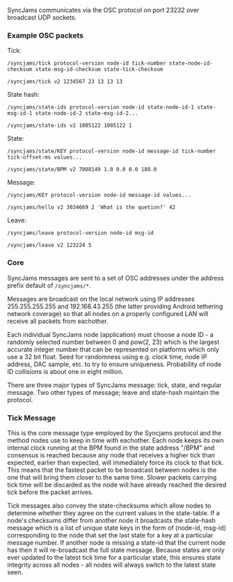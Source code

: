 SyncJams communicates via the OSC protocol on port 23232 over broadcast UDP sockets.

### Example OSC packets ###

Tick:
	
	/syncjams/tick protocol-version node-id tick-number state-node-id-checksum state-msg-id-checksum state-tick-checksum
	
	/syncjams/tick v2 1234567 23 13 13 13
	
State hash:
	
	/syncjams/state-ids protocol-version node-id state-node-id-1 state-msg-id-1 state-node-id-2 state-msg-id-2...
	
	/syncjams/state-ids v2 1005122 1005122 1
	
State:
	
	/syncjams/state/KEY protocol-version node-id message-id tick-number tick-offset-ms values...
	
	/syncjams/state/BPM v2 7008149 1.0 0.0 0.0 180.0

Message:

	/syncjams/KEY protocol-version node-id message-id values...
	
	/syncjams/hello v2 3034669 2 'What is the quetion?' 42

Leave:

	/syncjams/leave protocol-version node-id msg-id
	
	/syncjams/leave v2 123224 5

### Core ###

SyncJams messages are sent to a set of OSC addresses under the address prefix default of `/syncjams/*`.

Messages are broadcast on the local network using IP addresses 255.255.255.255 and 192.168.43.255 (the latter providing Android tethering network coverage) so that all nodes on a properly configured LAN will receive all packets from eachother.

Each individual SyncJams node (application) must choose a node ID - a randomly selected number between 0 and pow(2, 23) which is the largest accurate integer number that can be represented on platforms which only use a 32 bit float. Seed for randomness using e.g. clock time, node IP address, DAC sample, etc. to try to ensure uniqueness. Probability of node ID collisions is about one in eight million.

There are three major types of SyncJams message: tick, state, and regular message. Two other types of message; leave and state-hash maintain the protocol.

### Tick Message ###

This is the core message type employed by the Syncjams protocol and the method nodes use to keep in time with eachother. Each node keeps its own internal clock running at the BPM found in the state address "/BPM" and consensus is reached because any node that receives a higher tick than expected, earlier than expected, will immediately force its clock to that tick. This means that the fastest packet to be broadcast between nodes is the one that will bring them closer to the same time. Slower packets carrying tick time will be discarded as the node will have already reached the desired tick before the packet arrives.

Tick messages also convey the state-checksums which allow nodes to determine whether they agree on the current values in the state-table. If a node's checksums differ from another node it broadcasts the state-hash message which is a list of unique state keys in the form of (node-id, msg-id) corresponding to the node that set the last state for a key at a particular message number. If another node is missing a state-id that the current node has then it will re-broadcast the full state message. Because states are only ever updated to the latest tick time for a particular state, this ensures state integrity across all nodes - all nodes will always switch to the latest state seen.
